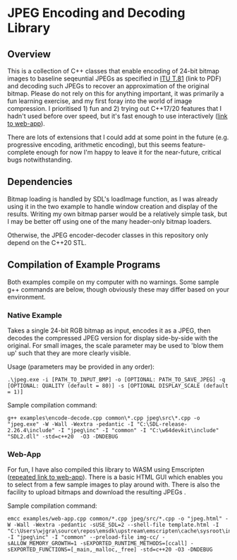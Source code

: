 # JPEG Encoding and Decoding Library
## Overview
This is a collection of C++ classes that enable encoding of 24-bit bitmap images to baseline seqeuntial JPEGs as specified in [ITU T.81](https://www.w3.org/Graphics/JPEG/itu-t81.pdf) (link to PDF) and decoding such JPEGs to recover an approximation of the original bitmap. Please do not rely on this for anything important, it was primarily a fun learning exercise, and my first foray into the world of image compression. I prioritised 1) fun and 2) trying out C++17/20 features that I hadn't used before over speed, but it's fast enough to use interactively ([link to web-app](http://www.wjgrace.co.uk/projects/jpeg/jpeg.html)).

There are lots of extensions that I could add at some point in the future (e.g. progressive encoding, arithmetic encoding), but this seems feature-complete enough for now I'm happy to leave it for the near-future, critical bugs notwithstanding.

## Dependencies
Bitmap loading is handled by SDL's loadImage function, as I was already using it in the two example to handle window creation and display of the results. Writing my own bitmap parser would be a relatively simple task, but I may be better off using one of the many header-only bitmap loaders.

Otherwise, the JPEG encoder-decoder classes in this repository only depend on the C++20 STL.

## Compilation of Example Programs
Both examples compile on my computer with no warnings. Some sample g++ commands are below, though obviously these may differ based on your environment.

### Native Example
Takes a single 24-bit RGB bitmap as input, encodes it as a JPEG, then decodes the compressed JPEG version for display side-by-side with the original. For small images, the scale parameter may be used to 'blow them up' such that they are more clearly visible. 

Usage (parameters may be provided in any order):
```
.\jpeg.exe -i [PATH_TO_INPUT_BMP] -o [OPTIONAL: PATH_TO_SAVE_JPEG] -q [OPTIONAL: QUALITY (default = 80)] -s [OPTIONAL DISPLAY_SCALE (default = 1)]
```
Sample compilation command:
```
g++ examples\encode-decode.cpp common\*.cpp jpeg\src\*.cpp -o "jpeg.exe" -W -Wall -Wextra -pedantic -I "C:\SDL-release-2.26.4\include" -I "jpeg\inc" -I "common" -I "C:\w64devkit\include" "SDL2.dll" -std=c++20  -O3 -DNDEBUG
```

### Web-App
For fun, I have also compiled this library to WASM using Emscripten ([repeated link to web-app](http://www.wjgrace.co.uk/projects/jpeg/jpeg.html)). There is a basic HTML GUI which enables you to select from a few sample images to play around with. There is also the facility to upload bitmaps and download the resulting JPEGs .

Sample compilation command:
```
emcc examples/web-app.cpp common/*.cpp jpeg/src/*.cpp -o "jpeg.html" -W -Wall -Wextra -pedantic -sUSE_SDL=2 --shell-file template.html -I "C:\Users\wjgra\source\repos\emsdk\upstream\emscripten\cache\sysroot\include" -I "jpeg\inc" -I "common" --preload-file img-cc/ -sALLOW_MEMORY_GROWTH=1 -sEXPORTED_RUNTIME_METHODS=[ccall] -sEXPORTED_FUNCTIONS=[_main,_malloc,_free] -std=c++20 -O3 -DNDEBUG
```

